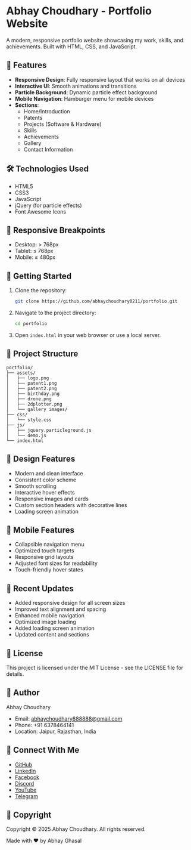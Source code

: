 # Abhay Choudhary - Portfolio Website

A modern, responsive portfolio website showcasing my work, skills, and achievements. Built with HTML, CSS, and JavaScript.

## 🌟 Features

- **Responsive Design**: Fully responsive layout that works on all devices
- **Interactive UI**: Smooth animations and transitions
- **Particle Background**: Dynamic particle effect background
- **Mobile Navigation**: Hamburger menu for mobile devices
- **Sections**:
  - Home/Introduction
  - Patents
  - Projects (Software & Hardware)
  - Skills
  - Achievements
  - Gallery
  - Contact Information

## 🛠️ Technologies Used

- HTML5
- CSS3
- JavaScript
- jQuery (for particle effects)
- Font Awesome Icons

## 📱 Responsive Breakpoints

- Desktop: > 768px
- Tablet: ≤ 768px
- Mobile: ≤ 480px

## 🚀 Getting Started

1. Clone the repository:
   ```bash
   git clone https://github.com/abhaychoudhary0211/portfolio.git
   ```

2. Navigate to the project directory:
   ```bash
   cd portfolio
   ```

3. Open `index.html` in your web browser or use a local server.

## 📁 Project Structure

```
portfolio/
├── assets/
│   ├── logo.png
│   ├── patent1.png
│   ├── patent2.png
│   ├── birthday.png
│   ├── drone.png
│   ├── 2dplotter.png
│   └── gallery images/
├── css/
│   └── style.css
├── js/
│   ├── jquery.particleground.js
│   └── demo.js
└── index.html
```

## 🎨 Design Features

- Modern and clean interface
- Consistent color scheme
- Smooth scrolling
- Interactive hover effects
- Responsive images and cards
- Custom section headers with decorative lines
- Loading screen animation

## 📱 Mobile Features

- Collapsible navigation menu
- Optimized touch targets
- Responsive grid layouts
- Adjusted font sizes for readability
- Touch-friendly hover states

## 🔄 Recent Updates

- Added responsive design for all screen sizes
- Improved text alignment and spacing
- Enhanced mobile navigation
- Optimized image loading
- Added loading screen animation
- Updated content and sections

## 📝 License

This project is licensed under the MIT License - see the LICENSE file for details.

## 👤 Author

Abhay Choudhary
- Email: abhaychoudhary888888@gmail.com
- Phone: +91 6378464141
- Location: Jaipur, Rajasthan, India

## 🤝 Connect With Me

- [GitHub](https://github.com/abhaychoudhary0211)
- [LinkedIn](https://www.linkedin.com/in/abhay-choudhary-2b71b4295/)
- [Facebook](https://www.facebook.com/share/16LVeKwYdp/)
- [Discord](https://discord.gg/U7jfbFQ6CV)
- [YouTube](https://youtube.com/@indian_esports_officials)
- [Telegram](https://t.me/TITANSOFBGMI)

## 📄 Copyright

Copyright © 2025 Abhay Choudhary. All rights reserved.

Made with ❤️ by Abhay Ghasal